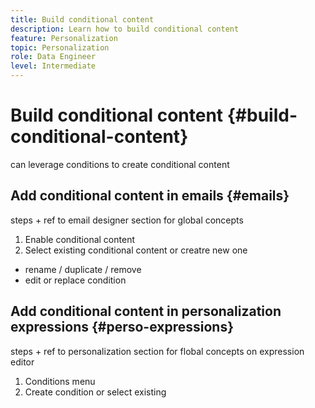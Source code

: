 ```yaml
---
title: Build conditional content
description: Learn how to build conditional content
feature: Personalization
topic: Personalization
role: Data Engineer
level: Intermediate
---
```


# Build conditional content {#build-conditional-content}

can leverage conditions to create conditional content

## Add conditional content in emails {#emails}

steps + ref to email designer section for global concepts

1. Enable conditional content 
1. Select existing conditional content or creatre new one

+ rename / duplicate / remove
+ edit or replace condition

## Add conditional content in personalization expressions {#perso-expressions}

steps + ref to personalization section for flobal concepts on expression editor 

1. Conditions menu
1. Create condition or select existing
